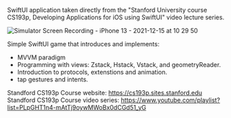 SwiftUI application taken directly from the "Stanford University course CS193p, Developing Applications for iOS using SwiftUI" video lecture series.

![Simulator Screen Recording - iPhone 13 - 2021-12-15 at 10 29 50](https://user-images.githubusercontent.com/78460563/146245378-221f5609-ad13-4479-8a0a-ee15e7933bb7.gif)

Simple SwiftUI game that introduces and implements:
- MVVM paradigm
- Programming with views: Zstack, Hstack, Vstack, and geometryReader.
- Introduction to protocols, extenstions and animation.
- tap gestures and intents.

Standford CS193p Course website: https://cs193p.sites.stanford.edu
Standford CS193p Course video series: https://www.youtube.com/playlist?list=PLpGHT1n4-mAtTj9oywMWoBx0dCGd51_yG


